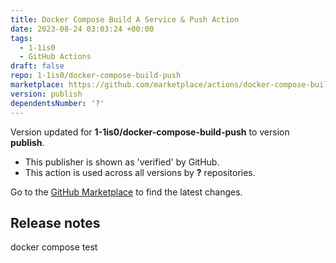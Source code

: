 ```yaml
---
title: Docker Compose Build A Service & Push Action
date: 2023-08-24 03:03:24 +00:00
tags:
  - 1-1is0
  - GitHub Actions
draft: false
repo: 1-1is0/docker-compose-build-push
marketplace: https://github.com/marketplace/actions/docker-compose-build-a-service-push-action
version: publish
dependentsNumber: '?'
---
```



Version updated for **1-1is0/docker-compose-build-push** to version **publish**.
- This publisher is shown as 'verified' by GitHub.
- This action is used across all versions by **?** repositories.

Go to the [GitHub Marketplace](https://github.com/marketplace/actions/docker-compose-build-a-service-push-action) to find the latest changes.

## Release notes

docker compose test
